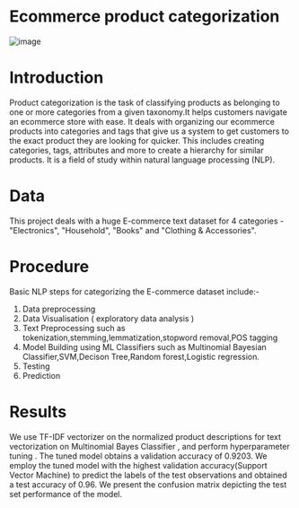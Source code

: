 #  Ecommerce product categorization
![image](https://github.com/pranavvb03/ecommerce-product-categorization/assets/139568635/bf662489-fc10-4179-8102-8abf2093d01a)
# Introduction
Product categorization is the task of classifying products as belonging to one or more categories from a given taxonomy.It helps customers navigate an ecommerce store with ease. It deals with organizing our ecommerce products into categories and tags that give us a system to get customers to the exact product they are looking for quicker. This includes creating categories, tags, attributes and more to create a hierarchy for similar products. It is a field of study within natural language processing (NLP).

# Data 
This project deals with  a huge E-commerce text dataset for 4 categories - 
"Electronics", 
"Household", 
"Books" and 
"Clothing & Accessories".

# Procedure
Basic NLP steps for categorizing the E-commerce dataset include:-
1. Data preprocessing
2. Data Visualisation ( exploratory data analysis )
3. Text Preprocessing such as tokenization,stemming,lemmatization,stopword removal,POS tagging
4. Model Building using ML Classifiers such as Multinomial Bayesian Classifier,SVM,Decison Tree,Random forest,Logistic regression.
5. Testing
6. Prediction 

# Results
We use TF-IDF vectorizer on the normalized product descriptions for text vectorization on Multinomial Bayes Classifier , and perform hyperparameter tuning . The tuned model obtains a validation accuracy of 0.9203.
We employ the tuned model with the highest validation accuracy(Support Vector Machine) to predict the labels of the test observations and obtained a test accuracy of 0.96. We present the confusion matrix depicting the test set performance of the model.
